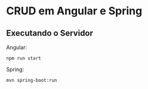 # CRUD em Angular e Spring

## Executando o Servidor

Angular:
```
npm run start
```

Spring:
```
mvn spring-boot:run
```